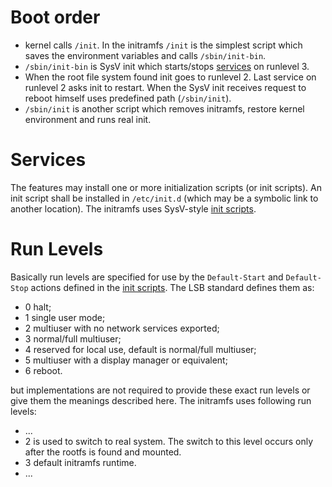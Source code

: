 # Boot order

- kernel calls `/init`. In the initramfs `/init` is the simplest script which saves the environment variables and calls `/sbin/init-bin`.
- `/sbin/init-bin` is SysV init which starts/stops [services](InitramfsServices.md) on runlevel 3.
- When the root file system found init goes to runlevel 2. Last service on runlevel 2 asks init to restart. When the SysV init receives request to reboot himself uses predefined path (`/sbin/init`).
- `/sbin/init` is another script which removes initramfs, restore kernel environment and runs real init.

# Services

The features may install one or more initialization scripts (or init scripts). An init script shall be installed
in `/etc/init.d` (which may be a symbolic link to another location). The initramfs uses SysV-style [init scripts](InitramfsServices.md).

# Run Levels

Basically run levels are specified for use by the `Default-Start` and `Default-Stop` actions defined in
the [init scripts](InitramfsServices.md). The LSB standard defines them as:

- 0 halt;
- 1 single user mode;
- 2 multiuser with no network services exported;
- 3 normal/full multiuser;
- 4 reserved for local use, default is normal/full multiuser;
- 5 multiuser with a display manager or equivalent;
- 6 reboot.

but implementations are not required to provide these exact run levels or give them the meanings described here.
The initramfs uses following run levels:

- ...
- 2 is used to switch to real system. The switch to this level occurs only after the rootfs is found and mounted.
- 3 default initramfs runtime.
- ...
